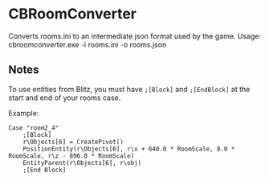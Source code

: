 # CBRoomConverter
Converts rooms.ini to an intermediate json format used by the game.
Usage: cbroomconverter.exe -i rooms.ini -o rooms.json

## Notes
To use entities from Blitz, you must have `;[Block]` and `;[EndBlock]` at the start and end of your rooms case.

Example:
```bb
Case "room2_4"
	;[Block]
	r\Objects[6] = CreatePivot()
	PositionEntity(r\Objects[6], r\x + 640.0 * RoomScale, 8.0 * RoomScale, r\z - 896.0 * RoomScale)
	EntityParent(r\Objects[6], r\obj)
	;[End Block]
```